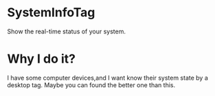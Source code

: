 # SystemInfoTag
Show the real-time status of your system.
# Why I do it?
I have some computer devices,and I want know their system state by a desktop tag.
Maybe you can found the better one than this.
